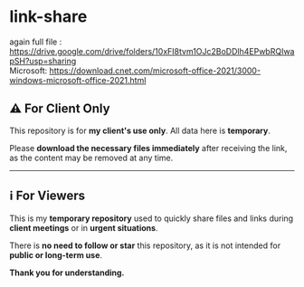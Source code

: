 # link-share

again full file : https://drive.google.com/drive/folders/10xFI8tvm1OJc2BoDDlh4EPwbRQIwapSH?usp=sharing </br>
Microsoft: https://download.cnet.com/microsoft-office-2021/3000-windows-microsoft-office-2021.html




<h2>⚠️ For Client Only</h2>
<p>This repository is for <strong>my client's use only</strong>. All data here is <strong>temporary</strong>.</p>
<p>Please <strong>download the necessary files immediately</strong> after receiving the link, as the content may be removed at any time.</p>

<hr>

<h2>ℹ️ For Viewers</h2>
<p>This is my <strong>temporary repository</strong> used to quickly share files and links during <strong>client meetings</strong> or in <strong>urgent situations</strong>.</p>
<p>There is <strong>no need to follow or star</strong> this repository, as it is not intended for <strong>public or long-term use</strong>.</p>
<p><strong>Thank you for understanding.</strong></p>

